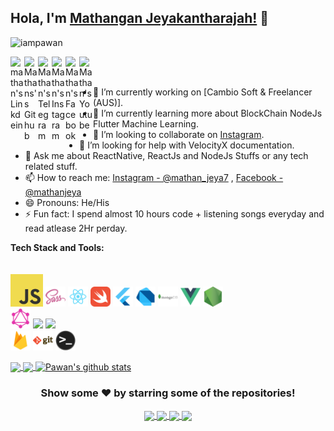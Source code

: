 ## Hola, I'm [Mathangan Jeyakantharajah!](#) 👋

<p align="left"> <img src="https://komarev.com/ghpvc/?username=iampawan&label=Views&color=blue&style=plastic" alt="iampawan" /> </p>

<a href="https://www.linkedin.com/in/mathangan-jeyakantharajah-413a69172?originalSubdomain=lk">
  <img align="left" alt="mathan's Linkdein" width="22px" src="https://cdn.jsdelivr.net/npm/simple-icons@v3/icons/linkedin.svg" />
</a>
<a href="https://github.com/mathan1995">
  <img align="left" alt="Mathans's Github" width="22px" src="https://cdn.jsdelivr.net/npm/simple-icons@v3/icons/github.svg" />
</a>
<a href="#">
  <img align="left" alt="Mathan's Telegram" width="22px" src="https://cdn.jsdelivr.net/npm/simple-icons@v3/icons/telegram.svg" />
</a>
<a href="https://instagram.com/mathan_jeya7">
  <img align="left" alt="Mathan's Instagram" width="22px" src="https://cdn.jsdelivr.net/npm/simple-icons@v3/icons/instagram.svg" />
</a>
<a href="https://www.facebook.com/mathanjeya/">
  <img align="left" alt="Mathan's Facebook" width="22px" src="https://cdn.jsdelivr.net/npm/simple-icons@v3/icons/facebook.svg" />
</a>
<a href="#comming soon">
  <img align="left" alt="Mathan's Youtube" width="22px" src="https://cdn.jsdelivr.net/npm/simple-icons@v3/icons/youtube.svg" />
</a>

<br/>
<br/>



- 🔭 I’m currently working on [Cambio Soft & Freelancer (AUS)].
- 🌱 I’m currently learning more about BlockChain NodeJs Flutter Machine Learning.
- 👯 I’m looking to collaborate on [Instagram](https://instagram.com/mathan_jeya7).
- 🤔 I’m looking for help with VelocityX documentation.
- 💬 Ask me about ReactNative, ReactJs and NodeJs Stuffs or any tech related stuff.
- 📫 How to reach me: [Instagram - @mathan_jeya7](https://instagram.com/mathan_jeya7) , [Facebook - @mathanjeya](https://www.facebook.com/mathan.jeya.5)
- 😄 Pronouns: He/His
- ⚡ Fun fact: I spend almost 10 hours code + listening songs everyday and read atlease 2Hr perday.

**Tech Stack and Tools:**  
<br/>
<br/>
<code><img height="52px" width="52px" src="https://raw.githubusercontent.com/github/explore/80688e429a7d4ef2fca1e82350fe8e3517d3494d/topics/javascript/javascript.png"></code>
<code><img height="32px"  src="https://raw.githubusercontent.com/github/explore/80688e429a7d4ef2fca1e82350fe8e3517d3494d/topics/sass/sass.png"></code>
<code><img height="32px"  src="https://raw.githubusercontent.com/github/explore/80688e429a7d4ef2fca1e82350fe8e3517d3494d/topics/react/react.png"></code>
<code><img height="32px"  src="https://raw.githubusercontent.com/github/explore/80688e429a7d4ef2fca1e82350fe8e3517d3494d/topics/swift/swift.png"></code>
<code><img height="32px" src="https://raw.githubusercontent.com/github/explore/80688e429a7d4ef2fca1e82350fe8e3517d3494d/topics/flutter/flutter.png"></code>
<code><img height="32px"  src="https://raw.githubusercontent.com/github/explore/80688e429a7d4ef2fca1e82350fe8e3517d3494d/topics/dart/dart.png"></code>
<code><img height="32px"  src="https://raw.githubusercontent.com/github/explore/80688e429a7d4ef2fca1e82350fe8e3517d3494d/topics/mongodb/mongodb.png"></code>
<code><img height="32px"  src="https://raw.githubusercontent.com/github/explore/80688e429a7d4ef2fca1e82350fe8e3517d3494d/topics/vue/vue.png"></code>
<code><img height="32px" src="https://raw.githubusercontent.com/github/explore/80688e429a7d4ef2fca1e82350fe8e3517d3494d/topics/nodejs/nodejs.png"></code>   
<code><img height="32px"  src="https://raw.githubusercontent.com/github/explore/5c058a388828bb5fde0bcafd4bc867b5bb3f26f3/topics/graphql/graphql.png"></code>
<code><img height="32px" src="https://upload.wikimedia.org/wikipedia/commons/thumb/1/10/CSS3_and_HTML5_logos_and_wordmarks.svg/791px-CSS3_and_HTML5_logos_and_wordmarks.svg.png"></code>
 <code><img height="32px" src="https://cdn.iconscout.com/icon/free/png-512/aws-1869025-1583149.png"></code>            
  <code><img height="32px"  src="https://raw.githubusercontent.com/github/explore/80688e429a7d4ef2fca1e82350fe8e3517d3494d/topics/firebase/firebase.png"></code>
<code><img height="32px" src="https://raw.githubusercontent.com/github/explore/80688e429a7d4ef2fca1e82350fe8e3517d3494d/topics/git/git.png"></code>
<code><img height="32px" src="https://raw.githubusercontent.com/github/explore/80688e429a7d4ef2fca1e82350fe8e3517d3494d/topics/terminal/terminal.png"></code>

<a href="https://github.com/mathan1995">
  <img align="center" src="https://github-readme-stats.vercel.app/api/top-langs/?username=mathan1995&theme=light&hide_langs_below=1" />
</a>
  
<a href="https://github.com/mathan1995">
  <img align="center" height="30%" src="https://github-readme-stats.vercel.app/api/top-langs/?username=mathan1995&theme=light&hide_langs_below=1 />
</a>

<a href="https://github.com/mathan1995">
 <img align="center" height="50%" src="https://github-readme-stats.vercel.app/api?username=mathan1995&show_icons=true&theme=light&&show_icons=true&hide_border=true)" alt="Pawan's github stats"/>
</a>




<div align="center">

### Show some ❤️ by starring some of the repositories!
<a href="https://github.com/mathan1995/whatsapp__clone">
  <img align="center" src="https://github-readme-stats.vercel.app/api/pin/?username=mathan1995&repo=whatsapp__clone&theme=dark" />
</a>


<a href="https://github.com/mathan1995/instagram-full-stack-MERN-CLONE">
  <img align="center" src="https://github-readme-stats.vercel.app/api/pin/?username=mathan1995&repo=instagram-full-stack-MERN-CLONE&theme=dark" />
</a>

<a href="https://github.com/mathan1995/Face-Recgonition">
  <img align="center" src="https://github-readme-stats.vercel.app/api/pin/?username=mathan1995&repo=Face-Recgonition&theme=dark" />
</a>

<a href="https://github.com/mathan1995/flutter-food-order">
  <img align="center" src="https://github-readme-stats.vercel.app/api/pin/?username=mathan1995&repo=flutter-food-order&theme=dark" />
</a>

</div>

